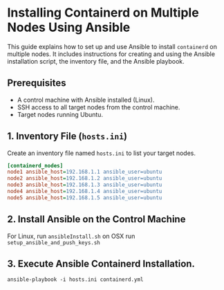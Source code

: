 # Installing Containerd on Multiple Nodes Using Ansible

This guide explains how to set up and use Ansible to install `containerd` on multiple nodes. It includes instructions for creating and using the Ansible installation script, the inventory file, and the Ansible playbook.

## Prerequisites

- A control machine with Ansible installed (Linux).
- SSH access to all target nodes from the control machine.
- Target nodes running Ubuntu.

## 1. **Inventory File (`hosts.ini`)**

   Create an inventory file named `hosts.ini` to list your target nodes.

   ```ini
   [containerd_nodes]
   node1 ansible_host=192.168.1.1 ansible_user=ubuntu
   node2 ansible_host=192.168.1.2 ansible_user=ubuntu
   node3 ansible_host=192.168.1.3 ansible_user=ubuntu
   node4 ansible_host=192.168.1.4 ansible_user=ubuntu
   node5 ansible_host=192.168.1.5 ansible_user=ubuntu
```
   
## 2. Install Ansible on the Control Machine

For Linux, run `ansibleInstall.sh` on OSX run `setup_ansible_and_push_keys.sh` 

## 3. Execute Ansible Containerd Installation.
`ansible-playbook -i hosts.ini containerd.yml`


